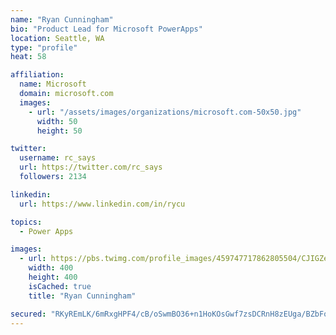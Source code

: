 ```yaml
---
name: "Ryan Cunningham"
bio: "Product Lead for Microsoft PowerApps"
location: Seattle, WA
type: "profile"
heat: 58

affiliation:
  name: Microsoft
  domain: microsoft.com
  images:
    - url: "/assets/images/organizations/microsoft.com-50x50.jpg"
      width: 50
      height: 50

twitter:
  username: rc_says
  url: https://twitter.com/rc_says
  followers: 2134

linkedin:
  url: https://www.linkedin.com/in/rycu

topics:
  - Power Apps

images:
  - url: https://pbs.twimg.com/profile_images/459747717862805504/CJIGZejd_400x400.png
    width: 400
    height: 400
    isCached: true
    title: "Ryan Cunningham"

secured: "RKyREmLK/6mRxgHPF4/cB/oSwmBO36+n1HoKOsGwf7zsDCRnH8zEUga/BZbFoaPG/z7QmQpALF9E5tUxs/qlj0+i1U2qPakYKqTewIBQmavMlxEhcmMaMLQLUU6lniwAXB732rcbv5U7ccvdwTpmXsTQ2++DflcC5aWFmmznCFYR5qbWL35APacokmDLWxg5rxV7NF84YbUDW1e/u3bDFmkTkLMYHzpBZK29bUNhY9DN9CowVyWk0LgIwHaIhqu8BK2uSnFNRPEf00Nh01x1ZCpk8h8vUPbuLqfXuvbocTtM+PTxCpYA3oc+89zxB+wS1aeKcL4WpIbutX/R8EUdU69bUBks5rOgAlKpbbolWddhwBhPxfh8itKFtj9jlH2dYTc4XW72LjBCCSC6Wjq/U3/L/wmeqg7cFM/uCYhdU2A=;M7L/yagh0rgfzyCc9Hr+Rg=="
---
```


